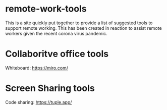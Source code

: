 # remote-work-tools

This is a site quickly put together to provide a list of suggested tools to support remote working. This has been created in  reaction to assist remote workers given the recent corona virus pandemic.

# Collaboritve office tools

Whiteboard: https://miro.com/

# Screen Sharing tools

Code sharing: https://tuple.app/

